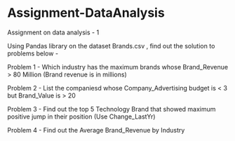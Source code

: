 # Assignment-DataAnalysis
Assignment on data analysis - 1 

Using Pandas library on the dataset Brands.csv , find out the solution to problems below -

Problem 1 - Which industry has the maximum brands whose Brand_Revenue > 80 Million (Brand revenue is in millions)

Problem 2 - List the companiesd whose Company_Advertising budget is < 3 but Brand_Value is > 20 

Problem 3 - Find out the top 5 Technology Brand that showed maximum positive jump in their position (Use Change_LastYr)

Problem 4 - Find out the Average Brand_Revenue by Industry
